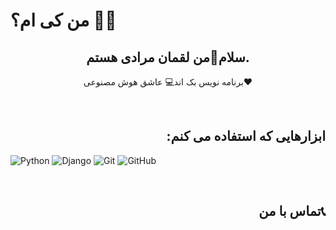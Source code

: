 # من کی ام؟ 👨‍💻
<h2 align="center">سلام👋من لقمان مرادی هستم.</h2>
<p align="center">
  برنامه نویس بک اند💻
  عاشق هوش مصنوعی❤️
</p>

<br/>

<h2 align="right">:ابزارهایی که استفاده می کنم</h2>

![Python](https://img.shields.io/badge/python-3670A0?style=for-the-badge&logo=python&logoColor=ffdd54)
![Django](https://img.shields.io/badge/django-%23092E20.svg?style=for-the-badge&logo=django&logoColor=white)
![Git](https://img.shields.io/badge/git-%23F05033.svg?style=for-the-badge&logo=git&logoColor=white)
![GitHub](https://img.shields.io/badge/github-%23121011.svg?style=for-the-badge&logo=github&logoColor=white)

<br/>


<h2 align="right">تماس با من📞</h2>
